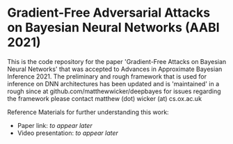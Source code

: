 # Gradient-Free Adversarial Attacks on Bayesian Neural Networks (AABI 2021)

This is the code repository for the paper 'Gradient-Free Attacks on Bayesian Neural Networks' that was accepted to Advances in Approximate Bayesian Inference 2021. The preliminary and rough framework that is used for inference on DNN architectures has been updated and is 'maintained' in a rough since at github.com/matthewwicker/deepbayes for issues regarding the framework please contact matthew (dot) wicker (at) cs.ox.ac.uk

Reference Materials for further understanding this work:

* Paper link: _to appear later_
* Video presentation: _to appear later_



